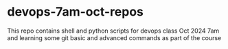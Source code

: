 # devops-7am-oct-repos
This repo contains shell and python scripts for devops class Oct 2024 7am and learning some git basic and advanced commands as part of the course
